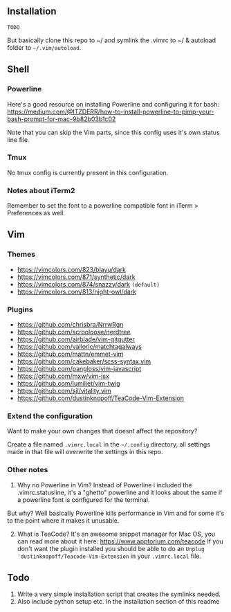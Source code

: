 ## Installation
`TODO`

But basically clone this repo to ~/ and symlink the .vimrc to ~/ & autoload folder to `~/.vim/autoload`.

## Shell
### Powerline
Here's a good resource on installing Powerline and configuring it for bash:
https://medium.com/@ITZDERR/how-to-install-powerline-to-pimp-your-bash-prompt-for-mac-9b82b03b1c02

Note that you can skip the Vim parts, since this config uses it's own status
line file.

### Tmux
No tmux config is currently present in this configuration.

### Notes about iTerm2
Remember to set the font to a powerline compatible font in iTerm > Preferences
as well.

## Vim
### Themes

* https://vimcolors.com/823/blayu/dark
* https://vimcolors.com/871/synthetic/dark
* https://vimcolors.com/874/snazzy/dark `(default)`
* https://vimcolors.com/813/night-owl/dark

### Plugins
* https://github.com/chrisbra/NrrwRgn
* https://github.com/scrooloose/nerdtree
* https://github.com/airblade/vim-gitgutter
* https://github.com/valloric/matchtagalways
* https://github.com/mattn/emmet-vim
* https://github.com/cakebaker/scss-syntax.vim
* https://github.com/pangloss/vim-javascript
* https://github.com/mxw/vim-jsx
* https://github.com/lumiliet/vim-twig
* https://github.com/sjl/vitality.vim
* https://github.com/dustinknopoff/TeaCode-Vim-Extension

### Extend the configuration
Want to make your own changes that doesnt affect the repository?

Create a file named `.vimrc.local` in the `~/.config` directory, all settings made
in that file will overwrite the settings in this repo.

### Other notes
1. Why no Powerline in Vim?
Instead of Powerline i included the .vimrc.statusline, it's a "ghetto" powerline
and it looks about the same if a powerline font is configured for the terminal.

But why? Well basically Powerline kills performance in Vim and for some it's to
the point where it makes it unusable.

2. What is TeaCode?
It's an awesome snippet manager for Mac OS, you can read more about it here: https://www.apptorium.com/teacode
If you don't want the plugin installed you should be able to do an `Unplug
'dustinknopoff/Teacode-Vim-Extension` in your `.vimrc.local` file.

## Todo
1. Write a very simple installation script that creates the symlinks needed.
2. Also include python setup etc. In the installation section of this readme
